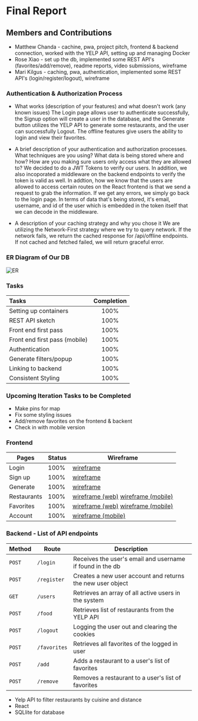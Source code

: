# Final Report

## Members and Contributions

-   Matthew Chanda - cachine, pwa, project pitch, frontend & backend connection, worked with the YELP API, setting up and managing Docker
-   Rose Xiao - set up the db, implemented some REST API's (favorites/add/remove), readme reports, video submissions, wireframe
-   Mari Kilgus - caching, pwa, authentication, implemented some REST API's (login/register/logout), wireframe

### Authentication & Authorization Process

-   What works (description of your features) and what doesn't work (any known issues)
    The Login page allows user to authenticate successfully, the Signup option will create a user in the database, and the Generate button utilizes the YELP API to generate some restaurants, and the user can successfully Logout. The offline features give users the ability to login and view their favorites.

-   A brief description of your authentication and authorization processes. What techniques are you using? What data is being stored where and how? How are you making sure users only access what they are allowed to?
    We decided to do a JWT Tokens to verify our users. In addition, we also incoporated a middleware on the backend endpoints to verify the token is valid as well. In addtion, how we know that the users are allowed to access certain routes on the React frontend is that we send a request to grab the information. If we get any errors, we simply go back to the login page. In terms of data that's being stored, it's email, username, and id of the user which is embedded in the token itself that we can decode in the middleware.

-   A description of your caching strategy and why you chose it
    We are utilizing the Network-First strategy where we try to query network. If the network fails, we return the cached response for /api/offline endpoints. If not cached and fetched failed, we will return graceful error.

### ER Diagram of Our DB

![ER](https://github.ncsu.edu/engr-csc342/csc342-2023Spring-groupR/blob/main/Milestone2/ER.png)

### Tasks

| Tasks                         | Completion |
| :---------------------------- | :--------: |
| Setting up containers         |    100%    |
| REST API sketch               |    100%    |
| Front end first pass          |    100%    |
| Front end first pass (mobile) |    100%    |
| Authentication                |    100%    |
| Generate filters/popup        |    100%    |
| Linking to backend            |    100%    |
| Consistent Styling            |    100%    |

### Upcoming Iteration Tasks to be Completed

-   Make pins for map
-   Fix some styling issues
-   Add/remove favorites on the frontend & backent
-   Check in with mobile version

### Frontend

| Pages       | Status | Wireframe                                                                                                                                                                                                                                                               |
| ----------- | ------ | ----------------------------------------------------------------------------------------------------------------------------------------------------------------------------------------------------------------------------------------------------------------------- |
| Login       | 100%   | [wireframe](https://github.ncsu.edu/engr-csc342/csc342-2023Spring-groupR/blob/main/Proposal/wireframes/Login.jpg)                                                                                                                                                       |
| Sign up     | 100%   | [wireframe](https://github.ncsu.edu/engr-csc342/csc342-2023Spring-groupR/blob/main/Proposal/wireframes/Signup.png)                                                                                                                                                      |
| Generate    | 100%   | [wireframe]()                                                                                                                                                                                                                                                           |
| Restaurants | 100%   | [wireframe (web)](https://github.ncsu.edu/engr-csc342/csc342-2023Spring-groupR/blob/main/Proposal/wireframes/Restaurant-web.png) [wireframe (mobile)](https://github.ncsu.edu/engr-csc342/csc342-2023Spring-groupR/blob/main/Proposal/wireframes/Suggestion-mobile.png) |
| Favorites   | 100%   | [wireframe (web)](https://github.ncsu.edu/engr-csc342/csc342-2023Spring-groupR/blob/main/Proposal/wireframes/Favorites.png) [wireframe (mobile)](https://github.ncsu.edu/engr-csc342/csc342-2023Spring-groupR/blob/main/Proposal/wireframes/Favoriites-mobile.png)      |
| Account     | 100%   | [wireframe (mobile)](https://github.ncsu.edu/engr-csc342/csc342-2023Spring-groupR/blob/main/Proposal/wireframes/Account-mobile.png)                                                                                                                                     |

### Backend - List of API endpoints

| Method | Route        | Description                                                |
| ------ | ------------ | ---------------------------------------------------------- |
| `POST` | `/login`     | Receives the user's email and username if found in the db  |
| `POST` | `/register`  | Creates a new user account and returns the new user object |
| `GET`  | `/users`     | Retrieves an array of all active users in the system       |
| `POST` | `/food`      | Retrieves list of restaurants from the YELP API            |
| `POST` | `/logout`    | Logging the user out and clearing the cookies              |
| `POST` | `/favorites` | Retrieves all favorites of the logged in user              |
| `POST` | `/add`       | Adds a restaurant to a user's list of favorites            |
| `POST` | `/remove`    | Removes a restaurant to a user's list of favorites         |

-   Yelp API to filter restaurants by cuisine and distance
-   React
-   SQLlite for database
